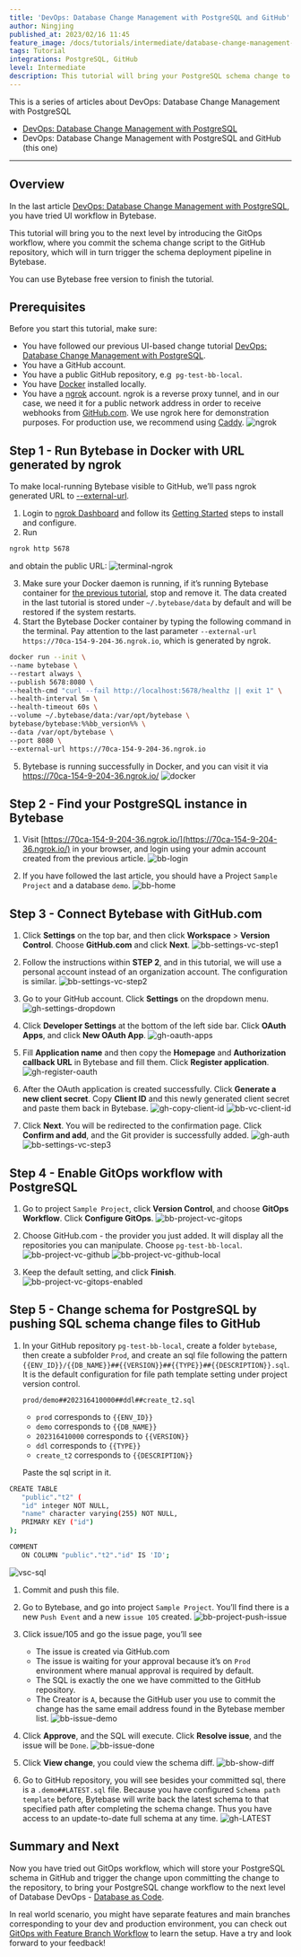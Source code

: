 ```yaml
---
title: 'DevOps: Database Change Management with PostgreSQL and GitHub'
author: Ningjing
published_at: 2023/02/16 11:45
feature_image: /docs/tutorials/intermediate/database-change-management-with-postgresql-and-github/feature-image.webp
tags: Tutorial
integrations: PostgreSQL, GitHub
level: Intermediate
description: This tutorial will bring your PostgreSQL schema change to the next level by introducing the GitOps workflow, where you commit schema change script to the GitHub repository, which will in turn trigger the schema deployment pipeline in Bytebase.
---
```


This is a series of articles about DevOps: Database Change Management with PostgreSQL

- [DevOps: Database Change Management with PostgreSQL](/docs/tutorials/beginner/database-change-management-with-postgresql)
- DevOps: Database Change Management with PostgreSQL and GitHub (this one)

---

## Overview

In the last article [DevOps: Database Change Management with PostgreSQL](/docs/tutorials/beginner/database-change-management-with-postgresql), you have tried UI workflow in Bytebase.

This tutorial will bring you to the next level by introducing the GitOps workflow, where you commit the schema change script to the GitHub repository, which will in turn trigger the schema deployment pipeline in Bytebase.

You can use Bytebase free version to finish the tutorial.

## Prerequisites

Before you start this tutorial, make sure:

- You have followed our previous UI-based change tutorial [DevOps: Database Change Management with PostgreSQL](/docs/tutorials/beginner/database-change-management-with-postgresql).
- You have a GitHub account.
- You have a public GitHub repository, e.g  `pg-test-bb-local`.
- You have [Docker](https://www.docker.com/) installed locally.
- You have a [ngrok](http://ngrok.com) account. ngrok is a reverse proxy tunnel, and in our case, we need it for a public network address in order to receive webhooks from [GitHub.com](http://GitHub.com). We use ngrok here for demonstration purposes. For production use, we recommend using [Caddy](https://caddyserver.com/).
  ![ngrok](/docs/tutorials/intermediate/database-change-management-with-postgresql-and-github/ngrok.webp)

## Step 1 - Run Bytebase in Docker with URL generated by ngrok

To make local-running Bytebase visible to GitHub, we’ll pass ngrok generated URL to [--external-url](https://www.bytebase.com/docs/get-started/install/external-url).

1. Login to [ngrok Dashboard](https://dashboard.ngrok.com/) and follow its [Getting Started](https://dashboard.ngrok.com/get-started/setup) steps to install and configure.
2. Run

```bash
ngrok http 5678
```

and obtain the public URL:
![terminal-ngrok](/docs/tutorials/intermediate/database-change-management-with-postgresql-and-github/terminal-ngrok.webp)

3. Make sure your Docker daemon is running, if it’s running Bytebase container for [the previous tutorial](/docs/tutorials/beginner/database-change-management-with-postgresql), stop and remove it. The data created in the last tutorial is stored under `~/.bytebase/data` by default and will be restored if the system restarts.
4. Start the Bytebase Docker container by typing the following command in the terminal. Pay attention to the last parameter `--external-url https://70ca-154-9-204-36.ngrok.io`, which is generated by ngrok.

```bash
docker run --init \
--name bytebase \
--restart always \
--publish 5678:8080 \
--health-cmd "curl --fail http://localhost:5678/healthz || exit 1" \
--health-interval 5m \
--health-timeout 60s \
--volume ~/.bytebase/data:/var/opt/bytebase \
bytebase/bytebase:%%bb_version%% \
--data /var/opt/bytebase \
--port 8080 \
--external-url https://70ca-154-9-204-36.ngrok.io
```

5. Bytebase is running successfully in Docker, and you can visit it via https://70ca-154-9-204-36.ngrok.io/
   ![docker](/docs/tutorials/intermediate/database-change-management-with-postgresql-and-github/docker.webp)

## Step 2 - Find your PostgreSQL instance in Bytebase

1. Visit [https://70ca-154-9-204-36.ngrok.io/](https://70ca-154-9-204-36.ngrok.io/) in your browser, and login using your admin account created from the previous article.
   ![bb-login](/docs/tutorials/intermediate/database-change-management-with-postgresql-and-github/bb-login.webp)

2. If you have followed the last article, you should have a Project `Sample Project` and a database `demo`.
   ![bb-home](/docs/tutorials/intermediate/database-change-management-with-postgresql-and-github/bb-home.webp)

## Step 3 - Connect Bytebase with GitHub.com

1. Click **Settings** on the top bar, and then click **Workspace** > **Version Control**. Choose **GitHub.com** and click **Next**.
   ![bb-settings-vc-step1](/docs/tutorials/intermediate/database-change-management-with-postgresql-and-github/bb-settings-vc-step1.webp)

2. Follow the instructions within **STEP 2**, and in this tutorial, we will use a personal account instead of an organization account. The configuration is similar.
   ![bb-settings-vc-step2](/docs/tutorials/intermediate/database-change-management-with-postgresql-and-github/bb-settings-vc-step2.webp)

3. Go to your GitHub account. Click **Settings** on the dropdown menu.
   ![gh-settings-dropdown](/docs/tutorials/intermediate/database-change-management-with-postgresql-and-github/gh-settings-dropdown.webp)

4. Click **Developer Settings** at the bottom of the left side bar. Click **OAuth Apps**, and click **New OAuth App**.
   ![gh-oauth-apps](/docs/tutorials/intermediate/database-change-management-with-postgresql-and-github/gh-oauth-apps.webp)

5. Fill **Application name** and then copy the **Homepage** and **Authorization callback URL** in Bytebase and fill them. Click **Register application**.
   ![gh-register-oauth](/docs/tutorials/intermediate/database-change-management-with-postgresql-and-github/gh-register-oauth.webp)

6. After the OAuth application is created successfully. Click **Generate a new client secret**. Copy **Client ID** and this newly generated client secret and paste them back in Bytebase.
   ![gh-copy-client-id](/docs/tutorials/intermediate/database-change-management-with-postgresql-and-github/gh-copy-client-id.webp)
   ![bb-vc-client-id](/docs/tutorials/intermediate/database-change-management-with-postgresql-and-github/bb-vc-client-id.webp)

7. Click **Next**. You will be redirected to the confirmation page. Click **Confirm and add**, and the Git provider is successfully added.
   ![gh-auth](/docs/tutorials/intermediate/database-change-management-with-postgresql-and-github/gh-auth.webp)
   ![bb-settings-vc-step3](/docs/tutorials/intermediate/database-change-management-with-postgresql-and-github/bb-settings-vc-step3.webp)

## Step 4 - Enable GitOps workflow with PostgreSQL

1. Go to project `Sample Project`, click **Version Control**, and choose **GitOps Workflow**. Click **Configure GitOps**.
   ![bb-project-vc-gitops](/docs/tutorials/intermediate/database-change-management-with-postgresql-and-github/bb-project-vc-gitops.webp)

2. Choose GitHub.com - the provider you just added. It will display all the repositories you can manipulate. Choose `pg-test-bb-local`.
   ![bb-project-vc-github](/docs/tutorials/intermediate/database-change-management-with-postgresql-and-github/bb-project-vc-github.webp)
   ![bb-project-vc-github-local](/docs/tutorials/intermediate/database-change-management-with-postgresql-and-github/bb-project-vc-github-local.webp)

3. Keep the default setting, and click **Finish**.
   ![bb-project-vc-gitops-enabled](/docs/tutorials/intermediate/database-change-management-with-postgresql-and-github/bb-project-vc-gitops-enabled.webp)

## Step 5 - Change schema for PostgreSQL by pushing SQL schema change files to GitHub

1. In your GitHub repository `pg-test-bb-local`, create a folder `bytebase`, then create a subfolder `Prod`, and create an sql file following the pattern `{{ENV_ID}}/{{DB_NAME}}##{{VERSION}}##{{TYPE}}##{{DESCRIPTION}}.sql`. It is the default configuration for file path template setting under project version control.

   `prod/demo##202316410000##ddl##create_t2.sql`

   - `prod` corresponds to `{{ENV_ID}}`
   - `demo` corresponds to `{{DB_NAME}}`
   - `202316410000` corresponds to `{{VERSION}}`
   - `ddl` corresponds to `{{TYPE}}`
   - `create_t2` corresponds to `{{DESCRIPTION}}`

   Paste the sql script in it.

```bash
CREATE TABLE
   "public"."t2" (
   "id" integer NOT NULL,
   "name" character varying(255) NOT NULL,
   PRIMARY KEY ("id")
);

COMMENT
   ON COLUMN "public"."t2"."id" IS 'ID';
```

![vsc-sql](/docs/tutorials/intermediate/database-change-management-with-postgresql-and-github/vsc-sql.webp)

1. Commit and push this file.
2. Go to Bytebase, and go into project `Sample Project`. You’ll find there is a new `Push Event` and a new `issue 105` created.
   ![bb-project-push-issue](/docs/tutorials/intermediate/database-change-management-with-postgresql-and-github/bb-project-push-issue.webp)

3. Click issue/105 and go the issue page, you’ll see

   - The issue is created via GitHub.com
   - The issue is waiting for your approval because it’s on `Prod` environment where manual approval is required by default.
   - The SQL is exactly the one we have committed to the GitHub repository.
   - The Creator is `A`, because the GitHub user you use to commit the change has the same email address found in the Bytebase member list.
     ![bb-issue-demo](/docs/tutorials/intermediate/database-change-management-with-postgresql-and-github/bb-issue-demo.webp)

4. Click **Approve**, and the SQL will execute. Click **Resolve issue**, and the issue will be `Done`.
   ![bb-issue-done](/docs/tutorials/intermediate/database-change-management-with-postgresql-and-github/bb-issue-done.webp)

5. Click **View change**, you could view the schema diff.
   ![bb-show-diff](/docs/tutorials/intermediate/database-change-management-with-postgresql-and-github/bb-show-diff.webp)

6. Go to GitHub repository, you will see besides your committed sql, there is a `.demo##LATEST.sql` file. Because you have configured `Schema path template` before, Bytebase will write back the latest schema to that specified path after completing the schema change. Thus you have access to an update-to-date full schema at any time.
   ![gh-LATEST](/docs/tutorials/intermediate/database-change-management-with-postgresql-and-github/gh-LATEST.webp)

## Summary and Next

Now you have tried out GitOps workflow, which will store your PostgreSQL schema in GitHub and trigger the change upon committing the change to the repository, to bring your PostgreSQL change workflow to the next level of Database DevOps - [Database as Code](blog/database-as-code).

In real world scenario, you might have separate features and main branches corresponding to your dev and production environment, you can check out [GitOps with Feature Branch Workflow](/docs/how-to/workflow/gitops-feature-branch) to learn the setup. Have a try and look forward to your feedback!
